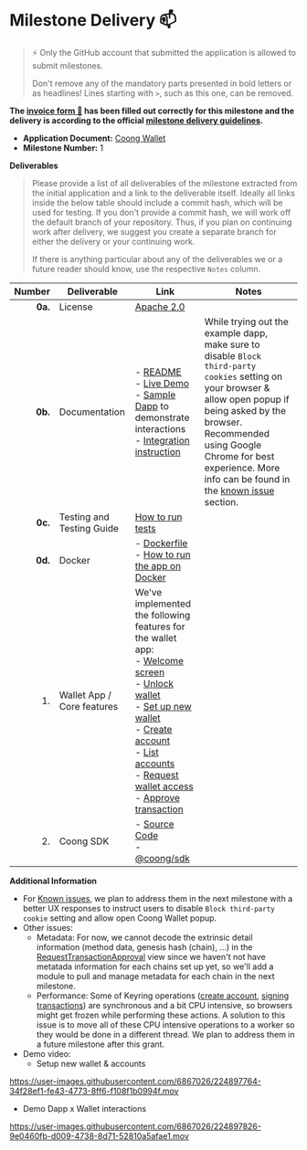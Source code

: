 # Milestone Delivery :mailbox:

> ⚡ Only the GitHub account that submitted the application is allowed to submit milestones. 
> 
> Don't remove any of the mandatory parts presented in bold letters or as headlines! Lines starting with `>`, such as this one, can be removed.

**The [invoice form :pencil:](https://docs.google.com/forms/d/e/1FAIpQLSfmNYaoCgrxyhzgoKQ0ynQvnNRoTmgApz9NrMp-hd8mhIiO0A/viewform) has been filled out correctly for this milestone and the delivery is according to the official [milestone delivery guidelines](https://github.com/w3f/Grants-Program/blob/master/docs/Support%20Docs/milestone-deliverables-guidelines.md).**  

* **Application Document:** [Coong Wallet](https://github.com/w3f/Grants-Program/blob/master/applications/coong_wallet.md)
* **Milestone Number:** 1

**Deliverables**
> Please provide a list of all deliverables of the milestone extracted from the initial application and a link to the deliverable itself. Ideally all links inside the below table should include a commit hash, which will be used for testing. If you don't provide a commit hash, we will work off the default branch of your repository. Thus, if you plan on continuing work after delivery, we suggest you create a separate branch for either the delivery or your continuing work. 
> 
> If there is anything particular about any of the deliverables we or a future reader should know, use the respective `Notes` column.

| Number | Deliverable | Link | Notes |
| -----: | ----------- | ------------- | ------------- |
| **0a.** | License | [Apache 2.0](https://github.com/CoongCrafts/coong-wallet/blob/w3f-milestone-1/LICENSE) |
| **0b.** | Documentation | - [README](https://github.com/CoongCrafts/coong-wallet/blob/w3f-milestone-1/README.md)<br/>- [Live Demo](https://app.coongwallet.io/)<br/>- [Sample Dapp](https://coong-demo-dapp.netlify.app) to demonstrate interactions<br/> - [Integration instruction](https://github.com/CoongCrafts/coong-wallet/blob/w3f-milestone-1/README.md#integrate-coong-wallet-into-your-dapps) | While trying out the example dapp, make sure to disable `Block third-party cookies` setting on your browser & allow open popup if being asked by the browser. Recommended using Google Chrome for best experience. More info can be found in the [known issue](https://github.com/CoongCrafts/coong-wallet/tree/w3f-milestone-1#known-issues) section. |
| **0c.** | Testing and Testing Guide | [How to run tests](https://github.com/CoongCrafts/coong-wallet/tree/w3f-milestone-1#how-to-run-tests) |
| **0d.** | Docker | - [Dockerfile](https://github.com/CoongCrafts/coong-wallet/blob/w3f-milestone-1/Dockerfile)<br/>- [How to run the app on Docker](https://github.com/CoongCrafts/coong-wallet/blob/w3f-milestone-1/README.md#run-it-on-docker) |
| 1. | Wallet App / Core features | We've implemented the following features for the wallet app:<br/>- [Welcome screen](https://github.com/CoongCrafts/coong-wallet/blob/w3f-milestone-1/packages/ui/src/components/pages/Welcome.tsx)<br/>- [Unlock wallet](https://github.com/CoongCrafts/coong-wallet/blob/w3f-milestone-1/packages/ui/src/components/pages/UnlockWallet.tsx)<br/>- [Set up new wallet](https://github.com/CoongCrafts/coong-wallet/tree/w3f-milestone-1/packages/ui/src/components/pages/NewWallet/index.tsx)<br/>- [Create account](https://github.com/CoongCrafts/coong-wallet/blob/w3f-milestone-1/packages/ui/src/components/shared/NewAccountButton.tsx)<br/>- [List accounts](https://github.com/CoongCrafts/coong-wallet/blob/w3f-milestone-1/packages/ui/src/components/pages/Accounts/index.tsx)<br/>- [Request wallet access](https://github.com/CoongCrafts/coong-wallet/blob/w3f-milestone-1/packages/ui/src/components/pages/Request/RequestAccess/index.tsx)<br/>- [Approve transaction](https://github.com/CoongCrafts/coong-wallet/blob/w3f-milestone-1/packages/ui/src/components/pages/Request/RequestTransactionApproval/index.tsx) |
| 2. | Coong SDK | - [Source Code](https://github.com/CoongCrafts/coong-wallet/tree/w3f-milestone-1/packages/sdk)<br/> - [@coong/sdk](https://www.npmjs.com/package/@coong/sdk) |

**Additional Information**
- For [Known issues](https://github.com/CoongCrafts/coong-wallet/tree/w3f-milestone-1#known-issues), we plan to address them in the next milestone with a better UX responses to instruct users to disable `Block third-party cookie` setting and allow open Coong Wallet popup.
- Other issues:
  - Metadata: For now, we cannot decode the extrinsic detail information (method data, genesis hash (chain), ...) in the [RequestTransactionApproval](https://github.com/CoongCrafts/coong-wallet/blob/w3f-milestone-1/packages/ui/src/components/pages/Request/RequestTransactionApproval/RequestDetails.tsx) view since we haven't not have metatada information for each chains set up yet, so we'll add a module to pull and manage metadata for each chain in the next milestone.
  - Performance: Some of Keyring operations ([create account](https://github.com/CoongCrafts/coong-wallet/blob/fef9890fd589d1c68c7d6172db67c5cc89ff853f/packages/ui/src/components/shared/NewAccountButton.tsx#L47), [signing transactions](https://github.com/CoongCrafts/coong-wallet/blob/fef9890fd589d1c68c7d6172db67c5cc89ff853f/packages/ui/src/components/pages/Request/RequestTransactionApproval/index.tsx#L52)) are synchronous and a bit CPU intensive, so browsers might get frozen while performing these actions. A solution to this issue is to move all of these CPU intensive operations to a worker so they would be done in a different thread. We plan to address them in a future milestone after this grant.
- Demo video:
  - Setup new wallet & accounts
 
https://user-images.githubusercontent.com/6867026/224897764-34f28ef1-fe43-4773-8ff6-f108f1b0994f.mov


  - Demo Dapp x Wallet interactions

https://user-images.githubusercontent.com/6867026/224897826-9e0460fb-d009-4738-8d71-52810a5afae1.mov


